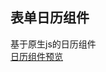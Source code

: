 ## 表单日历组件

基于原生js的日历组件 <br>
[日历组件预览](https://1103409364.github.io/exercise-JavaScript/wheel/js/calendars/index.html)
